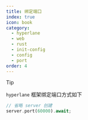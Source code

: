 ```yaml
---
title: 绑定端口
index: true
icon: book
category:
  - hyperlane
  - web
  - rust
  - init-config
  - config
  - port
order: 4
---
```


<Share colorful />

> [!tip]
>
> `hyperlane` 框架绑定端口方式如下

```rust
// 省略 server 创建
server.port(60000).await;
```

<Bottom />
